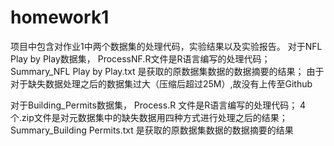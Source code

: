# homework1
项目中包含对作业1中两个数据集的处理代码，实验结果以及实验报告。
对于NFL Play by Play数据集，
ProcessNF.R文件是R语言编写的处理代码； Summary_NFL Play by Play.txt 是获取的原数据集数据的数据摘要的结果； 由于对于缺失数据处理之后的数据集过大（压缩后超过25M）,故没有上传至Github

对于Building_Permits数据集，
Process.R 文件是R语言编写的处理代码； 4个.zip文件是对元数据集中的缺失数据用四种方式进行处理之后的结果； Summary_Building Permits.txt 是获取的原数据集数据的数据摘要的结果

